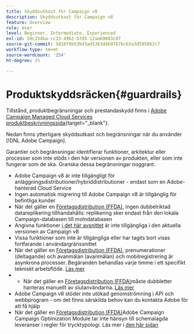 ```yaml
---
title: Skyddsutkast för Campaign v8
description: Skyddsutkast för Campaign v8
feature: Overview
role: User
level: Beginner, Intermediate, Experienced
exl-id: 50c254ba-cc33-49b2-b7d5-12aa69883c07
source-git-commit: 5810f9b53bd3ad5383d4b9767bc65a3d595862c7
workflow-type: tm+mt
source-wordcount: '254'
ht-degree: 1%

---
```


# Produktskyddsräcken{#guardrails}

Tillstånd, produktbegränsningar och prestandaskydd finns i [Adobe Campaign Managed Cloud Services produktbeskrivningssida](https://helpx.adobe.com/legal/product-descriptions/adobe-campaign-managed-cloud-services.html){target="_blank"}.

Nedan finns ytterligare skyddsutkast och begränsningar när du använder [!DNL Adobe Campaign].

Garantier och begränsningar identifierar funktioner, arkitektur eller processer som inte stöds i den här versionen av produkten, eller som inte fungerar som de ska. Granska dessa begränsningar noggrant.

* Adobe Campaign v8 är inte tillgängligt för anläggningsdistributioner/hybriddistributioner - endast som en Adobe-hanterad Cloud Service
* Ingen automatisk migrering till Adobe Campaign v8 är tillgänglig för befintliga kunder
* När det gäller en [Företagsdistribution (FFDA)](../architecture/enterprise-deployment.md), ingen dubbelriktad datareplikering tillhandahålls: replikering sker endast från den lokala Campaign-databasen till molndatabasen
* Angivna funktioner [i det här avsnittet](v7-to-v8.md#gs-unavailable-features) är inte tillgängliga i den aktuella versionen av Campaign v8
* Vissa funktioner som inte är tillgängliga eller har tagits bort visas fortfarande i användargränssnittet
* När det gäller en [Företagsdistribution (FFDA)](../architecture/enterprise-deployment.md), prenumerationer (deltagande) och avanmälan (avanmälan) och mobilregistrering är asynkrona processer. Begäranden behandlas varje timme i ett specifikt tekniskt arbetsflöde. [Läs mer](../architecture/replication.md#tech-wf)
* 
   * När det gäller en [Företagsdistribution (FFDA)](../architecture/enterprise-deployment.md)måste dubbletter hanteras manuellt av slutanvändarna. [Läs mer](../architecture/keys.md)
* Adobe Campaign v8 stöder inte utökad genomströmning i API och webbprogram - om det finns särskilda behov kan du kontakta Adobe för att få hjälp
* När det gäller en [Företagsdistribution (FFDA)](../architecture/enterprise-deployment.md)Adobe Campaign Campaign Optimization Module tar inte hänsyn till schemalagda leveranser i regler för trycktypologi. Läs mer i [den här sidan](../../automation/campaign-opt/pressure-rules.md)
